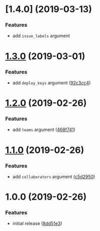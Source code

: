 # [1.4.0] (2019-03-13)

### Features

* add `issue_labels` argument

# [1.3.0](https://github.com/innovationnorway/terraform-github-repository/compare/v1.2.0...v1.3.0) (2019-03-01)


### Features

* add `deploy_keys` argument ([92c3cc4](https://github.com/innovationnorway/terraform-github-repository/commit/92c3cc4))

# [1.2.0](https://github.com/innovationnorway/terraform-github-repository/compare/v1.1.0...v1.2.0) (2019-02-26)


### Features

* add `teams` argument ([468f741](https://github.com/innovationnorway/terraform-github-repository/commit/468f741))

# [1.1.0](https://github.com/innovationnorway/terraform-github-repository/compare/v1.0.0...v1.1.0) (2019-02-26)


### Features

* add `collaborators` argument ([c5d2950](https://github.com/innovationnorway/terraform-github-repository/commit/c5d2950))

# 1.0.0 (2019-02-26)


### Features

* initial release ([8dd51e3](https://github.com/innovationnorway/terraform-github-repository/commit/8dd51e3))
